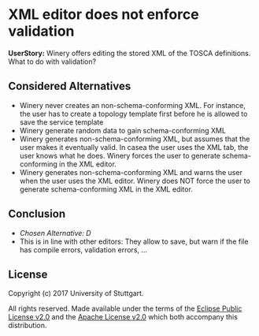 # XML editor does not enforce validation

**UserStory:** Winery offers editing the stored XML of the TOSCA definitions. What to do with validation?

## Considered Alternatives

* Winery never creates an non-schema-conforming XML. For instance, the user has to create a topology template first before he is allowed to save the service template
* Winery generate random data to gain schema-conforming XML
* Winery generates non-schema-conforming XML, but assumes that the user makes it eventually valid. In casea the user uses the XML tab, the user knows what he does. Winery forces the user to generate schema-conforming in the XML editor.
* Winery generates non-schema-conforming XML and warns the user when the user uses the XML editor. Winery does NOT force the user to generate schema-conforming XML in the XML editor.
## Conclusion

* *Chosen Alternative: D*
* This is in line with other editors: They allow to save, but warn if the file has compile errors, validation errors, ...

## License

Copyright (c) 2017 University of Stuttgart.

All rights reserved. Made available under the terms of the [Eclipse Public License v2.0] and the [Apache License v2.0] which both accompany this distribution.

 [Apache License v2.0]: http://www.apache.org/licenses/LICENSE-2.0.html
 [Eclipse Public License v2.0]: http://www.eclipse.org/legal/epl-v20.html
